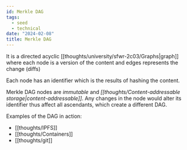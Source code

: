 ```yaml
---
id: Merkle DAG
tags:
  - seed
  - technical
date: "2024-02-08"
title: Merkle DAG
---
```


It is a directed acyclic [[thoughts/university/sfwr-2c03/Graphs|graph]] where each node is a version of the content and edges represents the change (diffs)

Each node has an identifier which is the results of hashing the content.

Merkle DAG nodes are _immutable_ and _[[thoughts/Content-addressable storage|content-addressable]]_. Any changes in the node would alter its identifier thus affect all ascendants, which create a different DAG.

Examples of the DAG in action:
- [[thoughts/IPFS]]
- [[thoughts/Containers]]
- [[thoughts/git]]
